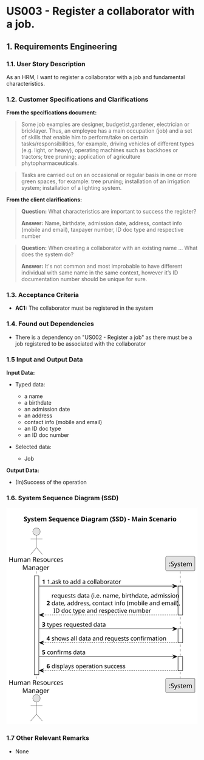 # US003 - Register a collaborator with a job. 


## 1. Requirements Engineering

### 1.1. User Story Description 

As an HRM, I want to register a collaborator with a job and fundamental
characteristics.

### 1.2. Customer Specifications and Clarifications  

**From the specifications document:**

> Some job examples are designer, budgetist,gardener, electrician or bricklayer. Thus, an employee has a main occupation (job) and  a set of skills that enable him to perform/take on certain tasks/responsibilities, for example, driving vehicles of different types (e.g. light, or heavy), operating machines such as backhoes or tractors; tree pruning; application of agriculture phytopharmaceuticals.

> Tasks are carried out on an occasional or regular basis in one or more green spaces, for example: tree pruning; installation of an irrigation system; installation of a lighting system.

**From the client clarifications:**

> **Question:** What characteristics are important to success the register?
>
> **Answer:** Name, birthdate, admission date, address, contact info (mobile and email), taxpayer number, ID doc type and respective number

> **Question:** When creating a collaborator with an existing name ... What does the system do?
>
> **Answer:** It's not common and most improbable to have different individual with same name in the same context, however it’s ID documentation number should be unique for sure.       


### 1.3. Acceptance Criteria

* **AC1:** The collaborator must be registered in the system

### 1.4. Found out Dependencies

* There is a dependency on "US002 - Register a job" as there must be a job registered to be associated with the collaborator

### 1.5 Input and Output Data

**Input Data:**

* Typed data:
    * a name
    * a birthdate 
    * an admission date
    * an address
    * contact info (mobile and email)
    * an ID doc type
    * an ID doc number

* Selected data:
  * Job

**Output Data:**

* (In)Success of the operation

### 1.6. System Sequence Diagram (SSD)
![System Sequence Diagram - Alternative One](svg/us003-system-sequence-diagram-Main-Solution.svg)


### 1.7 Other Relevant Remarks

* None